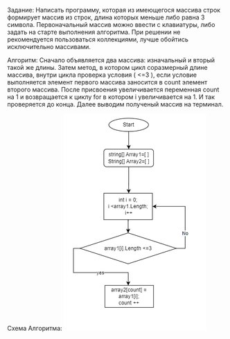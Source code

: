 Задание:
Написать программу, которая из имеющегося массива строк формирует массив из строк, длина которых меньше либо равна 3 символа. Первоначальный массив можно ввести с клавиатуры, либо задать на старте выполнения алгоритма. При решении не рекомендуется пользоваться коллекциями, лучше обойтись исключительно массивами.

Алгоритм:
Сначало объявляется два массива: изначальный и вторый такой же длины. Затем метод, в котором цикл соразмерный длине массива, внутри цикла проверка условия ( <=3 ), если условие выполняется элемент первого массива заносится в count элемент второго массива. После присвоения увеличивается переменная count на 1 и возвращается к циклу for в котором i увеличивается на 1. И так проверяется до конца. Далее выводим полученый массив на терминал.

Схема Алгоритма:
![Диаграмма](diag.png)